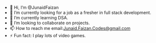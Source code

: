 - 👋 Hi, I’m @JunaidFaizan
- 👀 I’m currently looking for a job as a fresher in full stack development.
- 🌱 I’m currently learning DSA.
- 💞️ I’m looking to collaborate on projects.
- 📫 How to reach me email:Junaid.Faizan.Codes@gmail.com
- ⚡ Fun fact: I play lots of video games.

<!---
JunaidFaizan/JunaidFaizan is a ✨ special ✨ repository because its `README.md` (this file) appears on your GitHub profile.
You can click the Preview link to take a look at your changes.
--->
